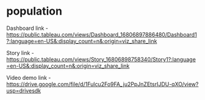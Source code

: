 # population


Dashboard link - https://public.tableau.com/views/Dashboard_16806897886480/Dashboard1?:language=en-US&:display_count=n&:origin=viz_share_link

Story link - https://public.tableau.com/views/Story_16806898758340/Story1?:language=en-US&:display_count=n&:origin=viz_share_link

Video demo link - https://drive.google.com/file/d/1Fulcu2Fo9FA_ju2PpJnZEtsrIJDU-qXO/view?usp=drivesdk
